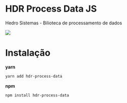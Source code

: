# HDR Process Data JS

Hedro Sistemas - Bilioteca de processamento de dados

<a href="https://www.hedro.com.br/" alt="Hedro">
<img src="https://img.shields.io/static/v1.svg?label=Hedro&message=Sistemas&color=blue" /></a>

# Instalação


**yarn**

```bash
yarn add hdr-process-data
```

**npm**

```bash
npm install hdr-process-data
```